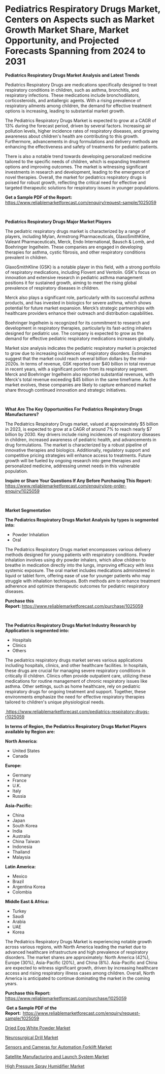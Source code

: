 <p><h1>Pediatrics Respiratory Drugs Market, Centers on Aspects such as Market Growth Market Share, Market Opportunity, and Projected Forecasts Spanning from 2024 to 2031</h1></p><p><strong>Pediatrics Respiratory Drugs Market Analysis and Latest Trends</strong></p>
<p><p>Pediatrics Respiratory Drugs are medications specifically designed to treat respiratory conditions in children, such as asthma, bronchitis, and respiratory infections. These medications include bronchodilators, corticosteroids, and antiallergic agents. With a rising prevalence of respiratory ailments among children, the demand for effective treatment options is increasing, leading to substantial market growth.</p><p>The Pediatrics Respiratory Drugs Market is expected to grow at a CAGR of 13% during the forecast period, driven by several factors. Increasing air pollution levels, higher incidence rates of respiratory diseases, and growing awareness about children's health are contributing to this growth. Furthermore, advancements in drug formulations and delivery methods are enhancing the effectiveness and safety of treatments for pediatric patients. </p><p>There is also a notable trend towards developing personalized medicine tailored to the specific needs of children, which is expanding treatment options and improving outcomes. The market is witnessing significant investments in research and development, leading to the emergence of novel therapies. Overall, the market for pediatrics respiratory drugs is poised for robust growth, reflecting the critical need for effective and targeted therapeutic solutions for respiratory issues in younger populations.</p></p>
<p><strong>Get a Sample PDF of the Report:&nbsp;</strong> <a href="https://www.reliablemarketforecast.com/enquiry/request-sample/1025059?utm_campaign=1097&utm_medium=2&utm_source=Github&utm_content=ia&utm_term=05122024&utm_id=pediatrics-respiratory-drugs">https://www.reliablemarketforecast.com/enquiry/request-sample/1025059</a></p>
<p>&nbsp;</p>
<p><strong>Pediatrics Respiratory Drugs Major Market Players</strong></p>
<p><p>The pediatric respiratory drugs market is characterized by a range of players, including Mylan, Armstrong Pharmaceuticals, GlaxoSmithKline, Valeant Pharmaceuticals, Merck, Endo International, Bausch & Lomb, and Boehringer Ingelheim. These companies are engaged in developing therapies for asthma, cystic fibrosis, and other respiratory conditions prevalent in children.</p><p>GlaxoSmithKline (GSK) is a notable player in this field, with a strong portfolio of respiratory medications, including Flovent and Ventolin. GSK's focus on innovation and extensive research in pediatric asthma management positions it for sustained growth, aiming to meet the rising global prevalence of respiratory diseases in children.</p><p>Merck also plays a significant role, particularly with its successful asthma products, and has invested in biologics for severe asthma, which shows potential for future market expansion. Merck’s strategic partnerships with healthcare providers enhance their outreach and distribution capabilities.</p><p>Boehringer Ingelheim is recognized for its commitment to research and development in respiratory therapies, particularly its fast-acting inhalers designed for pediatric use. The company is expected to grow as the demand for effective pediatric respiratory medications increases globally.</p><p>Market size analysis indicates the pediatric respiratory market is projected to grow due to increasing incidences of respiratory disorders. Estimates suggest that the market could reach several billion dollars by the mid-2020s. In terms of revenue, GSK reported over $40 billion in total revenue in recent years, with a significant portion from its respiratory segment. Merck and Boehringer Ingelheim also reported substantial revenues, with Merck's total revenue exceeding $45 billion in the same timeframe. As the market evolves, these companies are likely to capture enhanced market share through continued innovation and strategic initiatives.</p></p>
<p>&nbsp;</p>
<p><strong>What Are The Key Opportunities For Pediatrics Respiratory Drugs Manufacturers?</strong></p>
<p><p>The Pediatrics Respiratory Drugs market, valued at approximately $5 billion in 2023, is expected to grow at a CAGR of around 7% to reach nearly $7 billion by 2030. Key drivers include rising incidences of respiratory diseases in children, increased awareness of pediatric health, and advancements in drug formulations. The market is characterized by a robust pipeline of innovative therapies and biologics. Additionally, regulatory support and competitive pricing strategies will enhance access to treatments. Future growth will be fueled by ongoing research into gene therapies and personalized medicine, addressing unmet needs in this vulnerable population.</p></p>
<p><strong>Inquire or Share Your Questions If Any Before Purchasing This Report:</strong> <a href="https://www.reliablemarketforecast.com/enquiry/pre-order-enquiry/1025059?utm_campaign=1097&utm_medium=2&utm_source=Github&utm_content=ia&utm_term=05122024&utm_id=pediatrics-respiratory-drugs">https://www.reliablemarketforecast.com/enquiry/pre-order-enquiry/1025059</a></p>
<p>&nbsp;</p>
<p><strong>Market Segmentation</strong></p>
<p><strong>The Pediatrics Respiratory Drugs Market Analysis by types is segmented into:</strong></p>
<p><ul><li>Powder Inhalation</li><li>Oral</li></ul></p>
<p><p>The Pediatrics Respiratory Drugs market encompasses various delivery methods designed for young patients with respiratory conditions. Powder inhalation involves using dry powder inhalers, which allow children to breathe in medication directly into the lungs, improving efficacy with less systemic exposure. The oral market includes medications administered in liquid or tablet form, offering ease of use for younger patients who may struggle with inhalation techniques. Both methods aim to enhance treatment adherence and optimize therapeutic outcomes for pediatric respiratory diseases.</p></p>
<p><strong>Purchase this Report:&nbsp;</strong><a href="https://www.reliablemarketforecast.com/purchase/1025059?utm_campaign=1097&utm_medium=2&utm_source=Github&utm_content=ia&utm_term=05122024&utm_id=pediatrics-respiratory-drugs">https://www.reliablemarketforecast.com/purchase/1025059</a></p>
<p>&nbsp;</p>
<p><strong>The Pediatrics Respiratory Drugs Market Industry Research by Application is segmented into:</strong></p>
<p><ul><li>Hospitals</li><li>Clinics</li><li>Others</li></ul></p>
<p><p>The pediatrics respiratory drugs market serves various applications including hospitals, clinics, and other healthcare facilities. In hospitals, these drugs are crucial for managing severe respiratory conditions in critically ill children. Clinics often provide outpatient care, utilizing these medications for routine management of chronic respiratory issues like asthma. Other settings, such as home healthcare, rely on pediatric respiratory drugs for ongoing treatment and support. Together, these environments emphasize the need for effective respiratory therapies tailored to children's unique physiological needs.</p></p>
<p><a href="https://www.reliablemarketforecast.com/pediatrics-respiratory-drugs-r1025059?utm_campaign=1097&utm_medium=2&utm_source=Github&utm_content=ia&utm_term=05122024&utm_id=pediatrics-respiratory-drugs">&nbsp;https://www.reliablemarketforecast.com/pediatrics-respiratory-drugs-r1025059</a></p>
<p><strong>In terms of Region, the Pediatrics Respiratory Drugs Market Players available by Region are:</strong></p>
<p>
    <p> <strong> North America: </strong>
        <ul>
            <li>United States</li>
            <li>Canada</li>
        </ul>
        </p> 
    <p> <strong> Europe: </strong>
        <ul>
            <li>Germany</li>
            <li>France</li>
            <li>U.K.</li>
            <li>Italy</li>
            <li>Russia</li>
        </ul>
        </p> 
    <p> <strong> Asia-Pacific: </strong>
        <ul>
            <li>China</li>
            <li>Japan</li>
            <li>South Korea</li>
            <li>India</li>
            <li>Australia</li>
            <li>China Taiwan</li>
            <li>Indonesia</li>
            <li>Thailand</li>
            <li>Malaysia</li>
        </ul>
        </p> 
    <p> <strong> Latin America: </strong>
        <ul>
            <li>Mexico</li>
            <li>Brazil</li>
            <li>Argentina Korea</li>
            <li>Colombia</li>
        </ul>
        </p> 
    <p> <strong> Middle East & Africa: </strong>
        <ul>
            <li>Turkey</li>
            <li>Saudi</li>
            <li>Arabia</li>
            <li>UAE</li>
            <li>Korea</li>
        </ul>
    </p>
    </p>
<p><p>The Pediatrics Respiratory Drugs Market is experiencing notable growth across various regions, with North America leading the market due to advanced healthcare infrastructure and high prevalence of respiratory disorders. The market shares are approximately: North America (42%), Europe (30%), Asia-Pacific (20%), and China (8%). Asia-Pacific and China are expected to witness significant growth, driven by increasing healthcare access and rising respiratory illness cases among children. Overall, North America is anticipated to continue dominating the market in the coming years.</p></p>
<p><strong>Purchase this Report: </strong><a href="https://www.reliablemarketforecast.com/purchase/1025059?utm_campaign=1097&utm_medium=2&utm_source=Github&utm_content=ia&utm_term=05122024&utm_id=pediatrics-respiratory-drugs">https://www.reliablemarketforecast.com/purchase/1025059</a></p>
<p>&nbsp;<strong>Get a Sample PDF of the Report:&nbsp;&nbsp;</strong><a href="https://www.reliablemarketforecast.com/enquiry/request-sample/1025059?utm_campaign=1097&utm_medium=2&utm_source=Github&utm_content=ia&utm_term=05122024&utm_id=pediatrics-respiratory-drugs">https://www.reliablemarketforecast.com/enquiry/request-sample/1025059</a></p>
<p><strong></strong></p>
<p><p><a href="https://issuu.com/reportprime-2/docs/dried-egg-white-powder-market-size-2030.pptx?utm_campaign=1097&utm_medium=2&utm_source=Github&utm_content=ia&utm_term=05122024&utm_id=pediatrics-respiratory-drugs">Dried Egg White Powder Market</a></p><p><a href="https://www.linkedin.com/pulse/neurosurgical-drill-market-analysis-insights-competition-en2jf?utm_campaign=1097&utm_medium=2&utm_source=Github&utm_content=ia&utm_term=05122024&utm_id=pediatrics-respiratory-drugs">Neurosurgical Drill Market</a></p><p><a href="https://github.com/ElviraLeka1962/Market-Research-Report-List-1/blob/main/sensors-and-cameras-for-automation-forklift-market.md?utm_campaign=1097&utm_medium=2&utm_source=Github&utm_content=ia&utm_term=05122024&utm_id=pediatrics-respiratory-drugs">Sensors and Cameras for Automation Forklift Market</a></p><p><a href="https://www.linkedin.com/pulse/compreh-proposis-fbaif?utm_campaign=1097&utm_medium=2&utm_source=Github&utm_content=ia&utm_term=05122024&utm_id=pediatrics-respiratory-drugs">Satellite Manufacturing and Launch System Market</a></p><p><a href="https://github.com/darenph8er/Market-Research-Report-List-1/blob/main/high-pressure-spray-humidifier-market.md?utm_campaign=1097&utm_medium=2&utm_source=Github&utm_content=ia&utm_term=05122024&utm_id=pediatrics-respiratory-drugs">High Pressure Spray Humidifier Market</a></p></p>